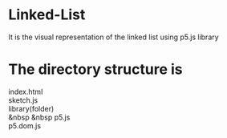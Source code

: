 # Linked-List
It is the visual representation of the linked list using p5.js library
# The directory structure is 
index.html </br>
sketch.js </br>
library(folder) </br>
  &nbsp &nbsp p5.js </br>
  p5.dom.js
